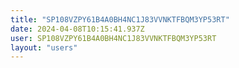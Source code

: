 ```yaml
---
title: "SP108VZPY61B4A0BH4NC1J83VVNKTFBQM3YP53RT"
date: 2024-04-08T10:15:41.937Z
user: SP108VZPY61B4A0BH4NC1J83VVNKTFBQM3YP53RT
layout: "users"
---
```

    